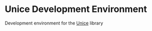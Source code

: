 # Unice Development Environment
Development environment for the [Unice](https://github.com/Fantamstick/unice) library
